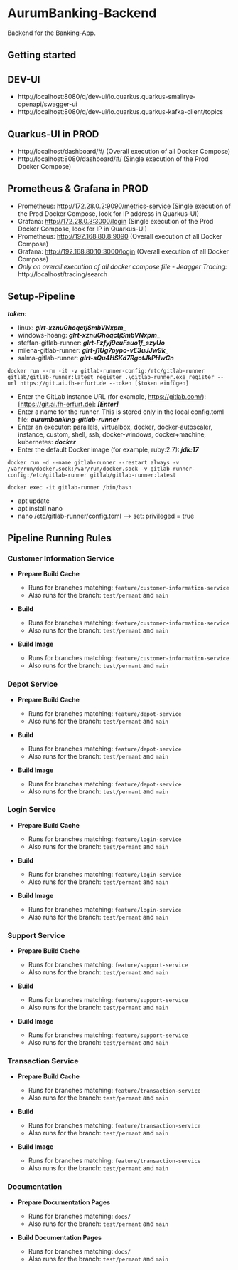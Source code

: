 # AurumBanking-Backend
Backend for the Banking-App.

## Getting started
## DEV-UI
- http://localhost:8080/q/dev-ui/io.quarkus.quarkus-smallrye-openapi/swagger-ui
- http://localhost:8080/q/dev-ui/io.quarkus.quarkus-kafka-client/topics

## Quarkus-UI in PROD
- http://localhost/dashboard/#/ (Overall execution of all Docker Compose)
- http://localhost:8080/dashboard/#/ (Single execution of the Prod Docker Compose)

## Prometheus & Grafana in PROD
- Prometheus: http://172.28.0.2:9090/metrics-service (Single execution of the Prod Docker Compose, look for IP address in Quarkus-UI)
- Grafana: http://172.28.0.3:3000/login (Single execution of the Prod Docker Compose, look for IP in Quarkus-UI)
- Prometheus: http://192.168.80.8:9090 (Overall execution of all Docker Compose)
- Grafana:  http://192.168.80.10:3000/login  (Overall execution of all Docker Compose)
- *Only on overall execution of all docker compose file - Jeagger Tracing*: http://localhost/tracing/search

## Setup-Pipeline
**_token:_**
- linux: **_glrt-xznuGhoqctjSmbVNxpm__**
- windows-hoang: **_glrt-xznuGhoqctjSmbVNxpm__**
- steffan-gitlab-runner: **_glrt-Fzfyj9euFsuo1f_szyUo_**
- milena-gitlab-runner: **_glrt-j1Ug7pypo-vE3uJJw9k__**
- salma-gitlab-runner: **_glrt-sQu4HSKd7RgotJkPHwCn_**

`docker run --rm -it -v gitlab-runner-config:/etc/gitlab-runner gitlab/gitlab-runner:latest register .\gitlab-runner.exe register --url https://git.ai.fh-erfurt.de --token [$token einfügen]`
- Enter the GitLab instance URL (for example, https://gitlab.com/): [https://git.ai.fh-erfurt.de]: **_[Enter]_**
- Enter a name for the runner. This is stored only in the local config.toml file: _**aurumbanking-gitlab-runner**_
- Enter an executor: parallels, virtualbox, docker, docker-autoscaler, instance, custom, shell, ssh, docker-windows, docker+machine, kubernetes: **_docker_**
- Enter the default Docker image (for example, ruby:2.7): **_jdk:17_**

`docker run -d --name gitlab-runner --restart always -v /var/run/docker.sock:/var/run/docker.sock -v gitlab-runner-config:/etc/gitlab-runner gitlab/gitlab-runner:latest`

`docker exec -it gitlab-runner /bin/bash`
- apt update
- apt install nano
- nano /etc/gitlab-runner/config.toml --> set: privileged = true

## Pipeline Running Rules

### Customer Information Service
- **Prepare Build Cache**
    - Runs for branches matching: `feature/customer-information-service`
    - Also runs for the branch: `test/permant` and `main`

- **Build**
    - Runs for branches matching: `feature/customer-information-service`
    - Also runs for the branch: `test/permant` and `main`

- **Build Image**
    - Runs for branches matching: `feature/customer-information-service`
    - Also runs for the branch: `test/permant` and `main`

### Depot Service
- **Prepare Build Cache**
    - Runs for branches matching: `feature/depot-service`
    - Also runs for the branch: `test/permant` and `main`

- **Build**
    - Runs for branches matching: `feature/depot-service`
    - Also runs for the branch: `test/permant` and `main`

- **Build Image**
    - Runs for branches matching: `feature/depot-service`
    - Also runs for the branch: `test/permant` and `main`

### Login Service
- **Prepare Build Cache**
    - Runs for branches matching: `feature/login-service`
    - Also runs for the branch: `test/permant` and `main`

- **Build**
    - Runs for branches matching: `feature/login-service`
    - Also runs for the branch: `test/permant` and `main`

- **Build Image**
    - Runs for branches matching: `feature/login-service`
    - Also runs for the branch: `test/permant` and `main`

### Support Service
- **Prepare Build Cache**
    - Runs for branches matching: `feature/support-service`
    - Also runs for the branch: `test/permant` and `main`

- **Build**
    - Runs for branches matching: `feature/support-service`
    - Also runs for the branch: `test/permant` and `main`

- **Build Image**
    - Runs for branches matching: `feature/support-service`
    - Also runs for the branch: `test/permant` and `main`

### Transaction Service
- **Prepare Build Cache**
    - Runs for branches matching: `feature/transaction-service`
    - Also runs for the branch: `test/permant` and `main`

- **Build**
    - Runs for branches matching: `feature/transaction-service`
    - Also runs for the branch: `test/permant` and `main`

- **Build Image**
    - Runs for branches matching: `feature/transaction-service`
    - Also runs for the branch: `test/permant` and `main`

### Documentation
- **Prepare Documentation Pages**
    - Runs for branches matching: `docs/`
    - Also runs for the branch: `test/permant` and `main`

- **Build Documentation Pages**
    - Runs for branches matching: `docs/`
    - Also runs for the branch: `test/permant` and `main`
